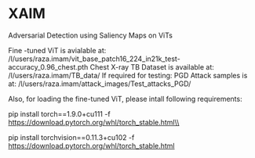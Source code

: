 # XAIM
Adversarial Detection using Saliency Maps on ViTs

Fine -tuned ViT is avialable at: /l/users/raza.imam/vit_base_patch16_224_in21k_test-accuracy_0.96_chest.pth
Chest X-ray TB Dataset is available at: /l/users/raza.imam/TB_data/
If required for testing: PGD Attack samples is at:  /l/users/raza.imam/attack_images/Test_attacks_PGD/

Also, for loading the fine-tuned ViT, please intall following requirements:

pip install torch==1.9.0+cu111 -f https://download.pytorch.org/whl/torch_stable.html\\

pip install torchvision==0.11.3+cu102 -f https://download.pytorch.org/whl/torch_stable.html
